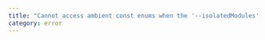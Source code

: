 ```yaml
---
title: "Cannot access ambient const enums when the '--isolatedModules' flag is provided."
category: error
---
```

